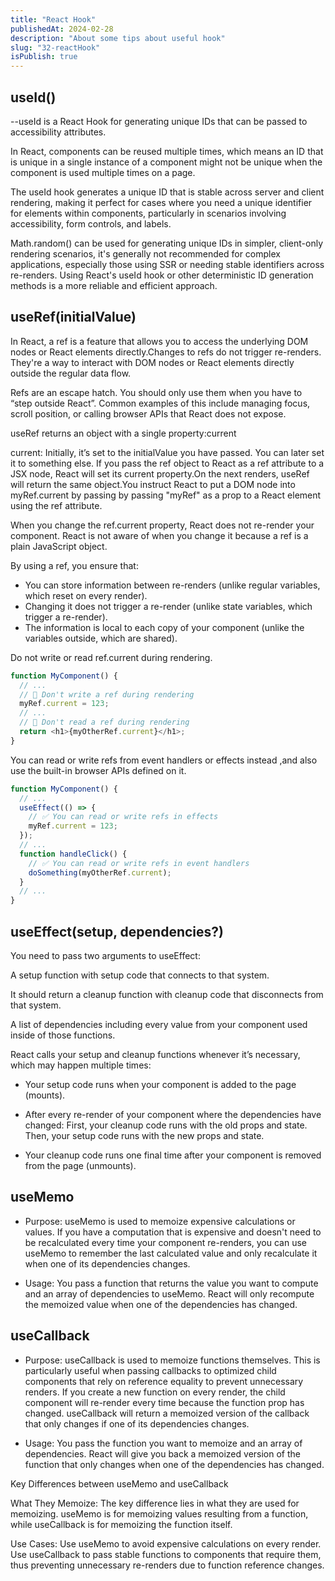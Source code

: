 ```yaml
---
title: "React Hook"
publishedAt: 2024-02-28
description: "About some tips about useful hook"
slug: "32-reactHook"
isPublish: true
---
```


## useId()

--useId is a React Hook for generating unique IDs that can be passed to accessibility attributes.

In React, components can be reused multiple times, which means an ID that is unique in a single instance of a component might not be unique when the component is used multiple times on a page.

The useId hook generates a unique ID that is stable across server and client rendering, making it perfect for cases where you need a unique identifier for elements within components, particularly in scenarios involving accessibility, form controls, and labels.

Math.random() can be used for generating unique IDs in simpler, client-only rendering scenarios, it's generally not recommended for complex applications, especially those using SSR or needing stable identifiers across re-renders. Using React's useId hook or other deterministic ID generation methods is a more reliable and efficient approach.

## useRef(initialValue)

In React, a ref is a feature that allows you to access the underlying DOM nodes or React elements directly.Changes to refs do not trigger re-renders. They're a way to interact with DOM nodes or React elements directly outside the regular data flow.

Refs are an escape hatch. You should only use them when you have to “step outside React”. Common examples of this include managing focus, scroll position, or calling browser APIs that React does not expose.

useRef returns an object with a single property:current

current: Initially, it’s set to the initialValue you have passed. You can later set it to something else. If you pass the ref object to React as a ref attribute to a JSX node, React will set its current property.On the next renders, useRef will return the same object.You instruct React to put a DOM node into myRef.current by passing by passing "myRef" as a prop to a React element using the ref attribute.

When you change the ref.current property, React does not re-render your component. React is not aware of when you change it because a ref is a plain JavaScript object.

By using a ref, you ensure that:

- You can store information between re-renders (unlike regular variables, which reset on every render).
- Changing it does not trigger a re-render (unlike state variables, which trigger a re-render).
- The information is local to each copy of your component (unlike the variables outside, which are shared).

Do not write or read ref.current during rendering.

```js
function MyComponent() {
  // ...
  // 🚩 Don't write a ref during rendering
  myRef.current = 123;
  // ...
  // 🚩 Don't read a ref during rendering
  return <h1>{myOtherRef.current}</h1>;
}
```

You can read or write refs from event handlers or effects instead ,and also use the built-in browser APIs defined on it.

```js
function MyComponent() {
  // ...
  useEffect(() => {
    // ✅ You can read or write refs in effects
    myRef.current = 123;
  });
  // ...
  function handleClick() {
    // ✅ You can read or write refs in event handlers
    doSomething(myOtherRef.current);
  }
  // ...
}
```

## useEffect(setup, dependencies?)

You need to pass two arguments to useEffect:

A setup function with setup code that connects to that system.

It should return a cleanup function with cleanup code that disconnects from that system.

A list of dependencies including every value from your component used inside of those functions.

React calls your setup and cleanup functions whenever it’s necessary, which may happen multiple times:

- Your setup code runs when your component is added to the page (mounts).

- After every re-render of your component where the dependencies have changed:
  First, your cleanup code runs with the old props and state.
  Then, your setup code runs with the new props and state.
- Your cleanup code runs one final time after your component is removed from the page (unmounts).

## useMemo

- Purpose: useMemo is used to memoize expensive calculations or values. If you have a computation that is expensive and doesn't need to be recalculated every time your component re-renders, you can use useMemo to remember the last calculated value and only recalculate it when one of its dependencies changes.

- Usage: You pass a function that returns the value you want to compute and an array of dependencies to useMemo. React will only recompute the memoized value when one of the dependencies has changed.

## useCallback

- Purpose: useCallback is used to memoize functions themselves. This is particularly useful when passing callbacks to optimized child components that rely on reference equality to prevent unnecessary renders. If you create a new function on every render, the child component will re-render every time because the function prop has changed. useCallback will return a memoized version of the callback that only changes if one of its dependencies changes.

- Usage: You pass the function you want to memoize and an array of dependencies. React will give you back a memoized version of the function that only changes when one of the dependencies has changed.

Key Differences between useMemo and useCallback

What They Memoize: The key difference lies in what they are used for memoizing. useMemo is for memoizing values resulting from a function, while useCallback is for memoizing the function itself.

Use Cases:
Use useMemo to avoid expensive calculations on every render.
Use useCallback to pass stable functions to components that require them, thus preventing unnecessary re-renders due to function reference changes.

